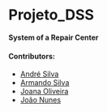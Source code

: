 # Projeto_DSS
**System of a Repair Center**

#### Contributors:
 - [André Silva](https://github.com/AndreFGSilva)
 - [Armando Silva](https://github.com/ArmandoBSilva99)
 - [Joana Oliveira](https://github.com/joanaaVO)
 - [João Nunes](https://github.com/StOnEOP)

